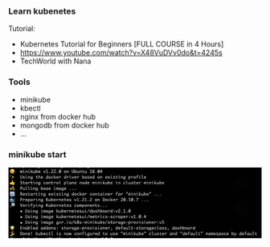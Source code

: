 ### Learn kubenetes

Tutorial:
* Kubernetes Tutorial for Beginners [FULL COURSE in 4 Hours]
* https://www.youtube.com/watch?v=X48VuDVv0do&t=4245s
* TechWorld with Nana

### Tools
* minikube
* kbectl
* nginx from docker hub
* mongodb from docker hub
* ...

### minikube start
![minikube start result](minikube-start.png)
